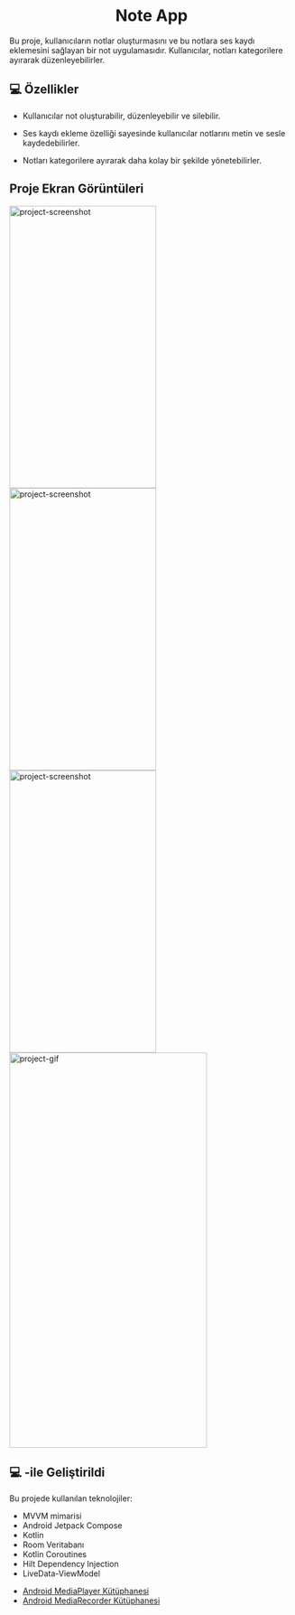 <h1 align="center" id="title">Note App</h1>

<p id="description">Bu proje, kullanıcıların notlar oluşturmasını ve bu notlara ses kaydı eklemesini sağlayan  bir not uygulamasıdır. Kullanıcılar, notları kategorilere ayırarak düzenleyebilirler.
 </p>
<h2>💻 Özellikler</h2>

- Kullanıcılar not oluşturabilir, düzenleyebilir ve silebilir.

- Ses kaydı ekleme özelliği sayesinde kullanıcılar notlarını metin ve sesle kaydedebilirler.
  
- Notları kategorilere ayırarak daha kolay bir şekilde yönetebilirler.


<h2>Proje Ekran Görüntüleri</h2>

<img src="https://github.com/Arifglgc/NoteAppProject/assets/69479319/cfe41004-6b5a-4bc0-8c81-7af68156ea37" alt="project-screenshot" width="260" height="500/">
<img src="https://github.com/Arifglgc/NoteAppProject/assets/69479319/8398339a-8bea-4ca9-976b-58e03fab12ce" alt="project-screenshot" width="260" height="500/">
<img src="https://github.com/Arifglgc/NoteAppProject/assets/69479319/de596d80-f602-45ac-9abb-3285e6c01c44" alt="project-screenshot" width="260" height="500/">

<img src="https://github.com/Arifglgc/NoteAppProject/assets/69479319/33dfec48-180a-41b9-b898-d2731ca0edf2" alt="project-gif" width="350" height="700/">




  
<h2>💻 -ile Geliştirildi</h2>

Bu projede kullanılan teknolojiler:

*   MVVM mimarisi
*   Android Jetpack Compose
*   Kotlin
*   Room Veritabanı
*   Kotlin Coroutines
*   Hilt Dependency Injection
*   LiveData-ViewModel
<ul>
  <li><a href="https://developer.android.com/reference/android/media/MediaPlayer">Android MediaPlayer Kütüphanesi</a></li>
  <li><a href="https://developer.android.com/reference/android/media/MediaRecorder">Android MediaRecorder Kütüphanesi</a></li>
</ul>


  
